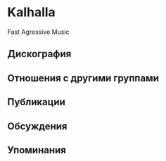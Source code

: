 # Kalhalla

Fast Agressive Music

## Дискография


## Отношения с другими группами


## Публикации


## Обсуждения


## Упоминания

